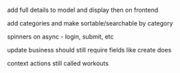 add full details to model and display then on frontend

add categories and make sortable/searchable by category

spinners on async - login, submit, etc

update business should still require fields like create does

context actions still called workouts